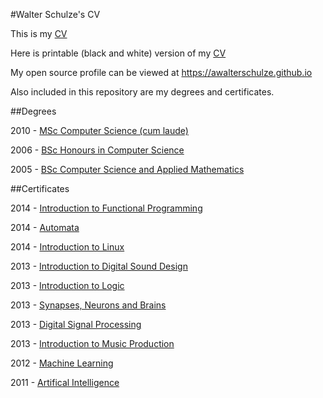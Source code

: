 #Walter Schulze's CV

This is my [CV](https://raw.githubusercontent.com/awalterschulze/waltercv/master/waltercv.pdf)

Here is printable (black and white) version of my [CV](https://raw.githubusercontent.com/awalterschulze/waltercv/master/waltercv-print.pdf)

My open source profile can be viewed at
https://awalterschulze.github.io

Also included in this repository are my degrees and certificates.

##Degrees

2010 - [MSc Computer Science (cum laude)](https://raw.githubusercontent.com/awalterschulze/waltercv/master/2006-msc-degree.pdf)

2006 - [BSc Honours in Computer Science](https://raw.githubusercontent.com/awalterschulze/waltercv/master/2006-hons-degree.pdf)

2005 - [BSc Computer Science and Applied Mathematics](https://raw.githubusercontent.com/awalterschulze/waltercv/master/2005-bsc-degree.pdf)

##Certificates

2014 - [Introduction to Functional Programming](https://raw.githubusercontent.com/awalterschulze/waltercv/master/2014-IntroductionToFunctionalProgramming-Edx-Certificate.pdf)

2014 - [Automata](https://raw.githubusercontent.com/awalterschulze/waltercv/master/2014-Coursera_automata.pdf)

2014 - [Introduction to Linux](https://raw.githubusercontent.com/awalterschulze/waltercv/master/2014-11-IntroductionToLinux-Certificate.pdf)

2013 - [Introduction to Digital Sound Design](https://raw.githubusercontent.com/awalterschulze/waltercv/master/2013-Introduction_to_Digital_Sound_Design.pdf)

2013 - [Introduction to Logic](https://raw.githubusercontent.com/awalterschulze/waltercv/master/2013-11-Coursera_intrologic.pdf)

2013 - [Synapses, Neurons and Brains](https://raw.githubusercontent.com/awalterschulze/waltercv/master/2013-06-SynapsesNeuronsAndBrains-Certificate.pdf)

2013 - [Digital Signal Processing](https://raw.githubusercontent.com/awalterschulze/waltercv/master/2013-05-Digital-Signal-Processing-Certificate.pdf)

2013 - [Introduction to Music Production](https://raw.githubusercontent.com/awalterschulze/waltercv/master/2013-04-Introduction-to-Music-Production-Certificate.pdf)

2012 - [Machine Learning](https://raw.githubusercontent.com/awalterschulze/waltercv/master/2012-01-ml-class-49854.pdf)

2011 - [Artifical Intelligence](https://raw.githubusercontent.com/awalterschulze/waltercv/master/2011-12-www.ai-class.com-letter067293_signed.pdf)


